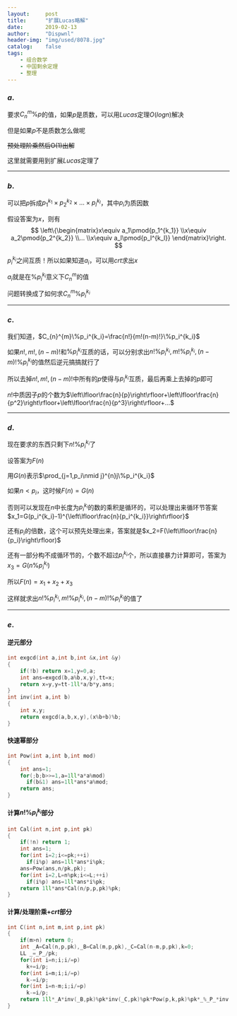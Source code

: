 ```yaml
---
layout:		post
title:		"扩展Lucas略解"
date:		2019-02-13
author:		"Dispwnl"
header-img:	"img/used/8078.jpg"
catalog:	false
tags:
    - 组合数学
    - 中国剩余定理
    - 整理
---
```

### $a.$

要求$C_{n}^{m}\%p$的值，如果$p$是质数，可以用$Lucas$定理$O(logn)$解决

但是如果$p$不是质数怎么做呢

~~预处理阶乘然后O(1)出解~~

这里就需要用到扩展$Lucas$定理了

------

### $b.$

可以把$p$拆成$p_1^{k_1}\times p_2^{k_2}\times …\times p_l^{k_l}$，其中$p_i$为质因数

假设答案为$x$，则有
$$
\left\{\begin{matrix}x\equiv a_1\pmod{p_1^{k_1}} \\x\equiv a_2\pmod{p_2^{k_2}} \\... \\x\equiv a_l\pmod{p_l^{k_l}} \end{matrix}\right.
$$


$p_i^{k_i}​$之间互质！所以如果知道$a_i$，可以用$crt$求出$x$

$a_i​$就是在$\%p_i^{k_i}$意义下$C_{n}^{m}$的值

问题转换成了如何求$C_{n}^{m}\%p_i^{k_i}$

------
### $c.$

我们知道，$C_{n}^{m}\%p_i^{k_i}=\frac{n!}{m!(n-m)!}\%p_i^{k_i}$

如果$n!,m!,(n-m)!$和$\%p_i^{k_i}$互质的话，可以分别求出$n!\%p_i^{k_i},m!\%p_i^{k_i},(n-m)!\%p_i^{k_i}$的值然后逆元搞搞就行了

所以去掉$n!,m!,(n-m)!$中所有的$p$使得与$p_i^{k_i}$互质，最后再乘上去掉的$p$即可

$n!$中质因子$p$的个数为$\left\lfloor\frac{n}{p}\right\rfloor+\left\lfloor\frac{n}{p^2}\right\rfloor+\left\lfloor\frac{n}{p^3}\right\rfloor+…$

------

### $d.$

现在要求的东西只剩下$n!\%p_i^{k_i}$了

设答案为$F(n)$

用$G(n)$表示$\prod_{j=1,p_i\nmid j}^{n}j\%p_i^{k_i}$

如果$n<p_i​$，这时候$F(n)=G(n)​$

否则可以发现在$n$中长度为$p_i^{k_i}$的数的乘积是循环的，可以处理出来循环节答案$x_1=G(p_i^{k_i}-1)^{\left\lfloor\frac{n}{p_i^{k_i}}\right\rfloor}$

还有$p_i$的倍数，这个可以预先处理出来，答案就是$x_2=F(\left\lfloor\frac{n}{p_i}\right\rfloor)$

还有一部分构不成循环节的，个数不超过$p_i^{k_i}$个，所以直接暴力计算即可，答案为$x_3=G(n\%p_i^{k_i})$

所以$F(n)=x_1+x_2+x_3$

这样就求出$n!\%p_i^{k_i},m!\%p_i^{k_i},(n-m)!\%p_i^{k_i}$的值了

------

### $e.$

#### 逆元部分

```c++
int exgcd(int a,int b,int &x,int &y)
{
    if(!b) return x=1,y=0,a;
    int ans=exgcd(b,a%b,x,y),tt=x;
    return x=y,y=tt-1ll*a/b*y,ans;
}
int inv(int a,int b)
{
    int x,y;
    return exgcd(a,b,x,y),(x%b+b)%b;
}
```
#### 快速幂部分
```c++
int Pow(int a,int b,int mod)
{
    int ans=1;
    for(;b;b>>=1,a=1ll*a*a%mod)
      if(b&1) ans=1ll*ans*a%mod;
    return ans;
}
```
#### 计算$n!\%p_i^{k_i}$部分
```c++
int Cal(int n,int p,int pk)
{
    if(!n) return 1;
    int ans=1;
    for(int i=2;i<=pk;++i)
      if(i%p) ans=1ll*ans*i%pk;
    ans=Pow(ans,n/pk,pk);
    for(int i=2,L=n%pk;i<=L;++i)
      if(i%p) ans=1ll*ans*i%pk;
    return 1ll*ans*Cal(n/p,p,pk)%pk;
}
```
#### 计算/处理阶乘+$crt$部分
```c++
int C(int n,int m,int p,int pk)
{
    if(m>n) return 0;
    int _A=Cal(n,p,pk),_B=Cal(m,p,pk),_C=Cal(n-m,p,pk),k=0;
    LL _=_P_/pk;
    for(int i=n;i;i/=p)
      k+=i/p;
    for(int i=m;i;i/=p)
      k-=i/p;
    for(int i=n-m;i;i/=p)
      k-=i/p;
    return 1ll*_A*inv(_B,pk)%pk*inv(_C,pk)%pk*Pow(p,k,pk)%pk*_%_P_*inv(_,pk)%_P_;
}
```